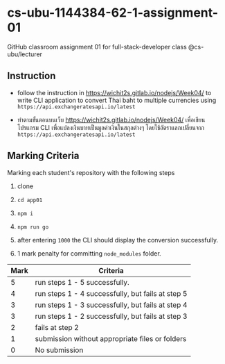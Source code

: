 # cs-ubu-1144384-62-1-assignment-01

GitHub classroom assignment 01 for full-stack-developer class @cs-ubu/lecturer

## Instruction

* follow the instruction in https://wichit2s.gitlab.io/nodejs/Week04/ to write CLI application to convert Thai baht to multiple currencies using `https://api.exchangeratesapi.io/latest`

* ทำตามขั้นตอนบนเว็บ https://wichit2s.gitlab.io/nodejs/Week04/ เพื่อเขียนโปรแกรม CLI เพื่อแปลงเงินบาทเป็นมูลค่าเงินในสกุลต่างๆ โดยใช้อัตราแลกเปลี่ยนจาก `https://api.exchangeratesapi.io/latest`


## Marking Criteria

Marking each student's repository with the following steps

1. clone

2. `cd app01`

3. `npm i`

4. `npm run go`

5. after entering `1000` the CLI should display the conversion successfully.

6. 1 mark penalty for committing `node_modules` folder.

 Mark    |    Criteria
-------- | ----------------------------------------------------
 5       |  run steps 1 - 5 successfully.
 4       |  run steps 1 - 4 successfully, but fails at step 5 
 3       |  run steps 1 - 3 successfully, but fails at step 4
 3       |  run steps 1 - 2 successfully, but fails at step 3
 2       |  fails at step 2
 1       |  submission without appropriate files or folders
 0       |  No submission

